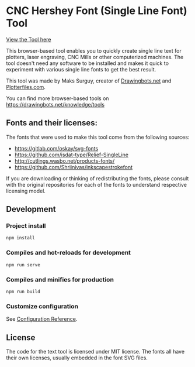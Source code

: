 # CNC Hershey Font (Single Line Font) Tool

[View the Tool here](https://msurguy.github.io/cnc-text-tool/)

This browser-based tool enables you to quickly create single line text for plotters, laser engraving, CNC Mills or other computerized machines. The tool doesn't need any software to be installed and makes it quick to experiment with various single line fonts to get the best result. 

This tool was made by Maks Surguy, creator of [Drawingbots.net](https://drawingbots.net/) and [Plotterfiles.com](https://plotterfiles.com/). 

You can find more browser-based tools on https://drawingbots.net/knowledge/tools

## Fonts and their licenses:

The fonts that were used to make this tool come from the following sources:

- https://gitlab.com/oskay/svg-fonts
- https://github.com/isdat-type/Relief-SingleLine
- http://cutlings.wasbo.net/products-fonts/
- https://github.com/Shriinivas/inkscapestrokefont

If you are downloading or thinking of redistributing the fonts, please consult with the original repositories for each of the fonts to understand respective licensing model. 

## Development

### Project install
```
npm install
```

### Compiles and hot-reloads for development
```
npm run serve
```

### Compiles and minifies for production
```
npm run build
```

### Customize configuration
See [Configuration Reference](https://cli.vuejs.org/config/).

## License

The code for the text tool is licensed under MIT license. The fonts all have their own licenses, usually embedded in the font SVG files.